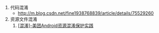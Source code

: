 1. 代码混淆
	- http://m.blog.csdn.net/fine1938768839/article/details/75529260
2. 资源文件混淆
	1. [[混淆]-美团Android资源混淆保护实践](https://tech.meituan.com/mt-android-resource-obfuscation.html)